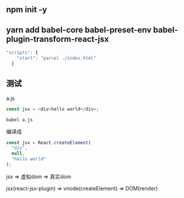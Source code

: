 ## npm init -y
## yarn add babel-core babel-preset-env babel-plugin-transform-react-jsx

```js
"scripts": {
    "start": "parcel ./index.html"
  }
```
## 测试
a.js
```js
const jsx = <div>hello world</div>;
```
```
babel a.js
```

编译成
```js
const jsx = React.createElement(
  "div",
  null,
  "hello world"
);
```

jsx => 虚拟dom => 真实dom

jsx(react-jsx-plugin) => vnode(createElement) => DOM(render)